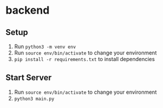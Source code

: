 # backend

## Setup
1. Run `python3 -m venv env`
2. Run `source env/bin/activate` to change your environment
3. `pip install -r requirements.txt` to install dependencies

## Start Server
1. Run `source env/bin/activate` to change your environment
2. `python3 main.py`
